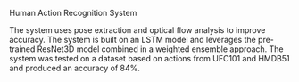 Human Action Recognition System

The system uses pose extraction and optical flow analysis to improve accuracy. The system is built on an LSTM model and leverages the pre-trained ResNet3D model
combined in a weighted ensemble approach. The system was tested on a dataset based on actions from UFC101 and HMDB51 and produced an accuracy of 84%.
